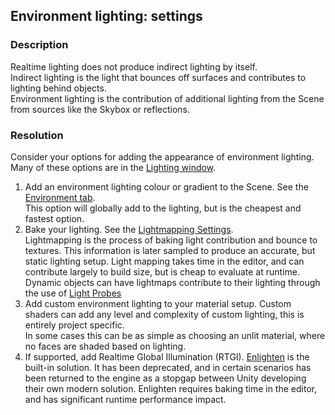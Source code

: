 ## Environment lighting: settings
### Description
Realtime lighting does not produce indirect lighting by itself.  
Indirect lighting is the light that bounces off surfaces and contributes to lighting behind objects.  
Environment lighting is the contribution of additional lighting from the Scene from sources like the Skybox or reflections.  

### Resolution
Consider your options for adding the appearance of environment lighting. Many of these options are in the [Lighting window](https://docs.unity3d.com/Manual/lighting-window.html).  
1. Add an environment lighting colour or gradient to the Scene. See the [Environment tab](https://docs.unity3d.com/Manual/lighting-window.html#EnvironmentSection).  
This option will globally add to the lighting, but is the cheapest and fastest option.
2. Bake your lighting. See the [Lightmapping Settings](https://docs.unity3d.com/Manual/Lightmapping.html).  
Lightmapping is the process of baking light contribution and bounce to textures. This information is later sampled to produce an accurate, but static lighting setup. Light mapping takes time in the editor, and can contribute largely to build size, but is cheap to evaluate at runtime.  
Dynamic objects can have lightmaps contribute to their lighting through the use of [Light Probes](https://docs.unity3d.com/Manual/LightProbes.html)
3. Add custom environment lighting to your material setup. Custom shaders can add any level and complexity of custom lighting, this is entirely project specific.  
In some cases this can be as simple as choosing an unlit material, where no faces are shaded based on lighting.  
5. If supported, add Realtime Global Illumination (RTGI). [Enlighten](https://docs.unity3d.com/Manual/realtime-gi-using-enlighten.html) is the built-in solution. It has been deprecated, and in certain scenarios has been returned to the engine as a stopgap between Unity developing their own modern solution. Enlighten requires baking time in the editor, and has significant runtime performance impact.